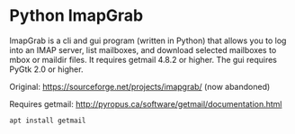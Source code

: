 # Python ImapGrab #

ImapGrab is a cli and gui program (written in Python) that allows you to log into an IMAP server, list mailboxes, and download selected mailboxes to mbox or maildir files. It requires getmail 4.8.2 or higher. The gui requires PyGtk 2.0 or higher.

Original: https://sourceforge.net/projects/imapgrab/ (now abandoned)

Requires getmail: http://pyropus.ca/software/getmail/documentation.html

```
apt install getmail
```
